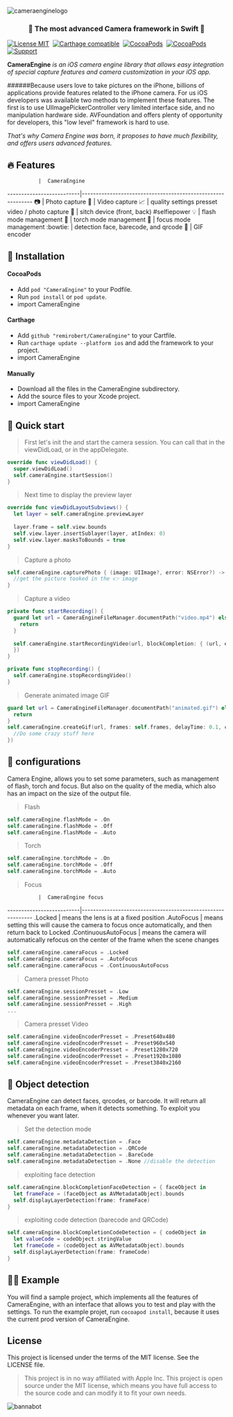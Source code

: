 ![cameraenginelogo](https://cloud.githubusercontent.com/assets/3276768/13000720/df3ec444-d1b1-11e5-9312-e70dabafa2f1.png)

<h3 align="center">🌟 The most advanced Camera framework in <strong>Swift</strong> 🌟</h1>

[![License MIT](https://img.shields.io/badge/license-MIT-green.svg?style=flat)](https://raw.githubusercontent.com/remirobert/CameraEngine/master/LICENSE)&nbsp;
[![Carthage compatible](https://img.shields.io/badge/Carthage-compatible-4BC51D.svg?style=flat)](https://github.com/Carthage/Carthage)&nbsp;
[![CocoaPods](http://img.shields.io/cocoapods/v/CameraEngine.svg?style=flat)](http://cocoapods.org/?q=CameraEngine)&nbsp;
[![CocoaPods](http://img.shields.io/cocoapods/p/CameraEngine.svg?style=flat)](http://cocoapods.org/?q=CameraEngine)&nbsp;
[![Support](https://img.shields.io/badge/support-iOS%209%2B%20-blue.svg?style=flat)](https://www.apple.com/nl/ios/)&nbsp;

**CameraEngine** *is an iOS camera engine library that allows easy integration of special capture features and camera customization in your iOS app.*

######Because users love to take pictures on the iPhone, billions of applications provide features related to the iPhone camera. For us iOS developers was available two methods to implement these features. The first is to use UIImagePickerController very limited interface side, and no manipulation hardware side. AVFoundation and offers plenty of opportunity for developers, this "low level" framework is hard to use.

*That's why Camera Engine was born, it proposes to have much flexibility, and offers users advanced features.*

## :fire: Features


              |  CameraEngine
--------------------------|------------------------------------------------------------
:camera: | Photo capture
:movie_camera: | Video capture
:chart_with_upwards_trend: | quality settings presset video / photo capture
:raising_hand: | sitch device (front, back) #selfiepower 
:bulb: | flash mode management
:flashlight: | torch mode management
:mag_right: | focus mode management
:bowtie: | detection face, barecode, and qrcode
:rocket: | GIF encoder

## 🔨 Installation

#### CocoaPods

- Add `pod "CameraEngine"` to your Podfile.
- Run `pod install` or `pod update`.
- import CameraEngine


#### Carthage

- Add `github "remirobert/CameraEngine"` to your Cartfile.
- Run `carthage update --platform ios` and add the framework to your project.
- import CameraEngine


#### Manually

- Download all the files in the CameraEngine subdirectory.
- Add the source files to your Xcode project.
- import CameraEngine


## :rocket: Quick start

> First let's init the and start the camera session. You can call that in the viewDidLoad, or in the appDelegate.

```Swift
override func viewDidLoad() {
  super.viewDidLoad()
  self.cameraEngine.startSession()
}
```
> Next time to display the preview layer

```Swift
override func viewDidLayoutSubviews() {
  let layer = self.cameraEngine.previewLayer
        
  layer.frame = self.view.bounds
  self.view.layer.insertSublayer(layer, atIndex: 0)
  self.view.layer.masksToBounds = true
}
```

> Capture a photo

```Swift
self.cameraEngine.capturePhoto { (image: UIImage?, error: NSError?) -> (Void) in
  //get the picture tooked in the 👉 image
}
```

> Capture a video

```Swift
private func startRecording() {
  guard let url = CameraEngineFileManager.documentPath("video.mp4") else {
    return
  }
            
  self.cameraEngine.startRecordingVideo(url, blockCompletion: { (url, error) -> (Void) in
  })
}

private func stopRecording() {
  self.cameraEngine.stopRecordingVideo()
}
```

> Generate animated image GIF

```swift
guard let url = CameraEngineFileManager.documentPath("animated.gif") else {
  return
}
self.cameraEngine.createGif(url, frames: self.frames, delayTime: 0.1, completionGif: { (success, url) -> (Void) in
  //Do some crazy stuff here
})
```

## :wrench: configurations

Camera Engine, allows you to set some parameters, such as management of flash, torch and focus. But also on the quality of the media, which also has an impact on the size of the output file. 

> Flash

```swift
self.cameraEngine.flashMode = .On
self.cameraEngine.flashMode = .Off
self.cameraEngine.flashMode = .Auto
```

> Torch

```swift
self.cameraEngine.torchMode = .On
self.cameraEngine.torchMode = .Off
self.cameraEngine.torchMode = .Auto
```

> Focus

              |  CameraEngine focus
--------------------------|------------------------------------------------------------
.Locked | means the lens is at a fixed position
.AutoFocus | means setting this will cause the camera to focus once automatically, and then return back to Locked
.ContinuousAutoFocus | means the camera will automatically refocus on the center of the frame when the scene changes

```swift
self.cameraEngine.cameraFocus = .Locked
self.cameraEngine.cameraFocus = .AutoFocus
self.cameraEngine.cameraFocus = .ContinuousAutoFocus
```

> Camera presset Photo

```swift
self.cameraEngine.sessionPresset = .Low
self.cameraEngine.sessionPresset = .Medium
self.cameraEngine.sessionPresset = .High
...
```

> Camera presset Video

```swift
self.cameraEngine.videoEncoderPresset = .Preset640x480
self.cameraEngine.videoEncoderPresset = .Preset960x540
self.cameraEngine.videoEncoderPresset = .Preset1280x720
self.cameraEngine.videoEncoderPresset = .Preset1920x1080
self.cameraEngine.videoEncoderPresset = .Preset3840x2160
```

## :eyes: Object detection

CameraEngine can detect faces, qrcodes, or barcode. It will return all metadata on each frame, when it detects something. To exploit you whenever you want later.

> Set the detection mode

```swift
self.cameraEngine.metadataDetection = .Face
self.cameraEngine.metadataDetection = .QRCode
self.cameraEngine.metadataDetection = .BareCode
self.cameraEngine.metadataDetection = .None //disable the detection
```
> exploiting face detection

```swift
self.cameraEngine.blockCompletionFaceDetection = { faceObject in
  let frameFace = (faceObject as AVMetadataObject).bounds
  self.displayLayerDetection(frame: frameFace)
}
```

> exploiting code detection (barecode and QRCode)

```swift
self.cameraEngine.blockCompletionCodeDetection = { codeObject in
  let valueCode = codeObject.stringValue
  let frameCode = (codeObject as AVMetadataObject).bounds
  self.displayLayerDetection(frame: frameCode)
}
```

## :car::dash: Example

You will find a sample project, which implements all the features of CameraEngine, with an interface that allows you to test and play with the settings.
To run the example projet, run `cocoapod install`, because it uses the current prod version of CameraEngine.

## License
This project is licensed under the terms of the MIT license. See the LICENSE file.

> This project is in no way affiliated with Apple Inc. This project is open source under the MIT license, which means you have full access to the source code and can modify it to fit your own needs.

![bannabot](https://cloud.githubusercontent.com/assets/3276768/13000776/da960a14-d1b2-11e5-849f-d0f0703b8aa2.png)
